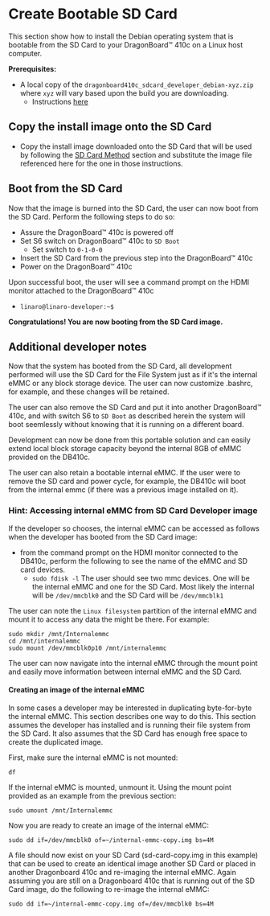 # Create Bootable SD Card

This section show how to install the Debian operating system that is bootable from the SD Card to your DragonBoard™ 410c on a Linux host computer.

**Prerequisites:**

* A local copy of the `dragonboard410c_sdcard_developer_debian-xyz.zip` where `xyz` will vary based upon the build you are downloading.
     * Instructions [here](../Downloads/Debian.md)
     
## Copy the install image onto the SD Card

* Copy the install image downloaded onto the SD Card that will be used by following the [SD Card Method](LinuxSD.md) section  and substitute the image file referenced here for the one in those instructions.

## Boot from the SD Card
Now that the image is burned into the SD Card, the user can now boot from the SD Card.  Perform the following steps to do so:

* Assure the DragonBoard™ 410c is powered off
* Set S6 switch on DragonBoard™ 410c to `SD Boot`
     * Set switch to `0-1-0-0`
* Insert the SD Card from the previous step into the DragonBoard™ 410c
* Power on the DragonBoard™ 410c

Upon successful boot, the user will see a command prompt on the HDMI monitor attached to the DragonBoard™ 410c
* `linaro@linaro-developer:~$`

**Congratulations!  You are now booting from the SD Card image.**

## Additional developer notes
Now that the system has booted from the SD Card, all development performed will use the SD Card for the File System just as if it's the internal eMMC or any block storage device. The user can now customize .bashrc, for example, and these changes will be retained.

The user can also remove the SD Card and put it into another DragonBoard™ 410c, and with switch S6 to `SD Boot` as described herein the system will boot seemlessly without knowing that it is running on a different board.

Development can now be done from this portable solution and can easily extend local block storage capacity beyond the internal 8GB of eMMC provided on the DB410c.  

The user can also retain a bootable internal eMMC.  If the user were to remove the SD card and power cycle, for example, the DB410c will boot from the internal emmc (if there was a previous image installed on it).

### Hint: Accessing internal eMMC from SD Card Developer image
If the developer so chooses, the internal eMMC can be accessed as follows when the developer has booted from the SD Card image:

* from the command prompt on the HDMI monitor connected to the DB410c, perform the following to see the name of the eMMC and SD card devices.
     * `sudo fdisk -l`
     The user should see two mmc devices.  One will be the internal eMMC and one for the SD Card.  Most likely the internal will be `/dev/mmcblk0` and the SD Card will be `/dev/mmcblk1`
     
The user can note the `Linux filesystem` partition of the internal eMMC and mount it to access any data the might be there.  For example:
```
sudo mkdir /mnt/Internalemmc
cd /mnt/internalemmc
sudo mount /dev/mmcblk0p10 /mnt/internalemmc
```
The user can now navigate into the internal eMMC through the mount point and easily move information between internal eMMC and the SD Card.

#### Creating an image of the internal eMMC
In some cases a developer may be interested in duplicating byte-for-byte the internal eMMC.  This section describes one way to do this.  This section assumes the developer has installed and is running their file system from the SD Card.  It also assumes that the SD Card has enough free space to create the duplicated image.

First, make sure the internal eMMC is not mounted:

`df`

If the internal eMMC is mounted, unmount it.  Using the mount point provided as an example from the previous section:

`sudo umount /mnt/Internalemmc`

Now you are ready to create an image of the internal eMMC:

`sudo dd if=/dev/mmcblk0 of=~/internal-emmc-copy.img bs=4M`

A file should now exist on your SD Card (sd-card-copy.img in this example) that can be used to create an identical image another SD Card or placed in another Dragonboard 410c and re-imaging the internal eMMC.  Again assuming you are still on a Dragonboard 410c that is running out of the SD Card image, do the following to re-image the internal eMMC:

`sudo dd if=~/internal-emmc-copy.img of=/dev/mmcblk0 bs=4M`


       

